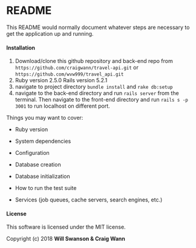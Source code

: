 # README

This README would normally document whatever steps are necessary to get the
application up and running.

#### Installation
1. Download/clone this github repository and back-end repo from `https://github.com/craigwann/travel-api.git` or `https://github.com/wvw999/travel_api.git`
1. Ruby version 2.5.0 Rails version 5.2.1
1. navigate to project directory `bundle install` and `rake db:setup`
1. navigate to the back-end directory and run `rails server` from the terminal. Then navigate to the front-end directory and run `rails s -p 3001` to run localhost on different port.

Things you may want to cover:

* Ruby version

* System dependencies

* Configuration

* Database creation

* Database initialization

* How to run the test suite

* Services (job queues, cache servers, search engines, etc.)

#### License

This software is licensed under the MIT license.

Copyright (c) 2018 **Will Swanson & Craig Wann**
